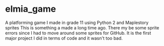 # elmia_game
A platforming game I made in grade 11 using Python 2 and Maplestory sprites
This is something a made a long time ago. There my be some sprite errors since I had to move around some sprites for GitHub.
It is the first major project I did in terms of code and it wasn't too bad. 
